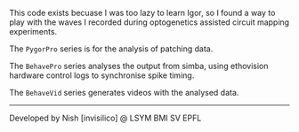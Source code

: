 This code exists becuase I was too lazy to learn Igor, so I found a way to play with the waves I recorded during optogenetics assisted circuit mapping experiments.

The ```PygorPro``` series is for the analysis of patching data.

The ```BehavePro``` series analyses the output from simba, using ethovision hardware control logs to synchronise spike timing.

The ```BehaveVid``` series generates videos with the analysed data.

---

Developed by Nish [invisilico] @ LSYM BMI SV EPFL

